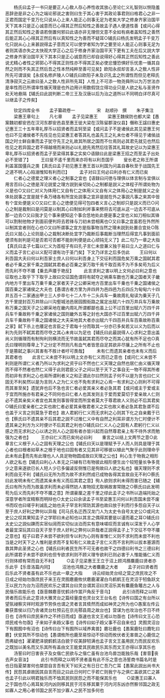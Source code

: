 <!-- { "loadSidebar": true } -->
　　杨氏曰孟子一书只是要正人心敎人存心养性收其放心至论仁义礼智则以恻隐羞恶辞逊是非之心为之端论邪说之害则曰生于其心害于其政论事君则曰格君心之非一正君而国定千变万化只说从心上来人能正心则事无足为老矣大学之修身齐家治国平天下其本只是正心诚意而已心得其正然后知性之善故孟子遇人便道性善【或问心得其正然后知性之善语若倒置何邪曰此语亦非无理但文意不全如有病者盖知性之善然后能正其心心得其正然后有以真知性之为善而不疑耳○辅氏曰杨氏发明孟子千变万化只説从心上来甚説得孟子意而又可以使学者知为学之要至论人能正心则事无足为者则其语亦失之太快观大学正心之后于修身齐家治国平天下更有工夫在后又説大学之修身齐家治国平天下其本只是正心诚意而已却自说得好心得其正然后知性之善此说尤精心者性之郛郭心不得其正则性亦不得其正矣必使忿懥恐惧好乐忧患一循其自然之则而不失其正然后吾之性本然纯粹至善可见矣】欧阳永叔却言圣人之敎人性非所先可谓误矣【永叔名修庐陵人○辅氏曰欧阳子未及识孔孟之所谓性而但见老释氏清浄寂灭之云故曰圣人之敎人性非所先耳】人性上不可添一物尧舜所以为万世法亦是率性而已所谓率性循天理是也外边用计用数假饶立得功业只是人欲之私与圣贤作处天地悬隔【辅氏曰此説判断二帝三王及汉唐以后为治之道所以不同明白详尽真可以继孟子之传矣】

　　钦定四库全书
　　孟子纂疏卷一　　　　　宋　赵顺孙　撰
　　朱子集注
　　梁惠王章句上
　　凡七章
　　孟子见梁惠王
　　梁惠王魏侯防也都大梁【愚案魏初都安邑在汉河东郡安邑县至惠王徙大梁在汉陈留郡浚仪县】僭称王諡曰惠史记惠王三十五年卑礼厚币以招贤者而孟轲至梁【或问孟子不是诸侯此其见梁惠王何也曰不见诸侯者不先徃见也见梁惠王者答其礼也盖先王之礼未仕者不得见于诸侯战国之时士鲜自重而孟子犹守先王之礼故其所居之国而不仕焉则必其君先就见也然后徃见之若异国之君不得越境而来则必以礼貌先焉然后往答其礼耳故史记以为梁惠王卑礼厚币以招贤者而孟子至梁得其事之实矣○语録曰此是梁惠王招之而至孟子出处必不至错了】
　　王曰叟不逺千里而来亦将有以利吾国乎
　　叟长老之称王所谓利盖富国彊兵之类【真氏曰孟子初见惠王惠王首以利国为问盖自春秋至于战国先王之道不明人心陷溺惟知有利而已】
　　孟子对曰王何必曰利亦有仁义而已矣
　　仁者心之德爱之理义者心之制事之宜也【语録曰问徳与理俱以体言制与宜俱以用言否曰心之徳是浑沦説爱之理方説到亲切处心之制都是説义之体程子所谓处物为义是也○又曰仁对义为体用仁又自有仁之体用义又自有义之体用心之制是就义之全体处説事之宜是就千条万绪各有所宜处説事之宜非是就在外之事説凡事之来其中皆有个宜处便是义○又曰仁言心之徳便见得可包四者义言心之制却只是説义而已○问心之制是裁制曰是问莫是以制其心曰制如利斧事来劈将去可底从这一边去不可底从那一边去○又曰我才见个事来便知这个事合恁地处此便是事之宜也义如刀相似其锋可以割制他物才到面前便判将去若锋与刀初未尝相离也○又曰事之宜虽若在外然所以制其宜者则在心也○又曰所谓事之宜方是指事物当然之理未説到处置合宜处○陈氏曰义就心上论则是心之裁制决断处宜字乃裁断后事裁断当理然后得宜凡事到面前便须有剖判是可是否若可否都不能剖判便是此心顽钝无义了】此二句乃一章之大指【真氏曰孟子七篇以仁义为首程子有曰孔子言仁未尝兼义独于易曰立人之道曰仁与义而孟子言仁必以义配可谓有功于圣门矣】下文乃详言之后多仿此
　　王曰何以利吾国大夫曰何以利吾家士庶人曰何以利吾身上下交征利而国危矣万乘之国弑其君者必千乗之家千乘之国弑其君者必百乗之家万取千焉千取百焉不为不多矣苟为后义而先利不夺不餍【乗去声餍于艳反】
　　此言求利之害以明上文何必曰利之意也征取也上取乎下下取乎上故曰交征国危谓将有弑夺之祸乘车数也万乗之国者天子畿内地方千里出车万乗千乗之家者天子之公卿采地方百里出车千乗也千乗之国诸侯之国百乗之家诸侯之大夫也【愚谓古者方里为井四井为邑四邑为丘四丘为甸甸六十四井五百十二家通出甲士三人步卒七十二人牛十二头兵车一乗故周礼甸读为乗天子几方千里提封百万井除山川沟壑城池邑居园囿街路之属定出赋六十四万井兵车万乗故称万乗之国天子之公卿采地在畿内周礼所谓都鄙也虽上公不过百里出赋六万四千井兵车千乗故称千乗之家诸侯之国则畿外五等之封也大国亦不过百里出赋六万四千井兵车千乗故称千乘之国诸侯之大夫采地其大者亦出赋六千四百井兵车百乘故称百乘之家】弑下杀上也餍足也言臣之于君每十分而取其一分亦已多矣若又以义为后而以利为先则不弑其君而尽夺之其心未肯以为足也【辅氏曰此最説得人心求利之意出盖尚义则循理而有制徇利则横流而无节故虽弑其君而尽夺之而其心犹有所不足也○真氏曰理明则尊卑上下之分定不然则凡有血气者皆思自足其欲非尽攘上之所有不止也于是篡弑之事兴其害有不胜计者吁可畏哉】
　　未有仁而遗其亲者也未有义而后其君者也
　　此言仁义未尝不利以明上文亦有仁义而已之意也【或问仁义未尝不利则是所谓仁义者乃所以为求利之资乎曰不然也仁义天理之自然也居仁由义循天理而不得不然者也然仁义得于此则君臣父子之间以至于天下之事自无一物不得其所者而初非有求利之心也易所谓利者义之和正谓此尔曰然则孟子何不以是为言也曰仁义固无不利矣然以是为言则人之为仁义也不免有求利之心焉一有求利之心则利不可得而其害至矣】遗犹弃也后不急也言仁者必爱其亲义者必急其君【或问或主于爱或主于宜而所施亦有君亲之不同何也曰仁者人也其发则主于爱而爱莫切于爱亲故人仁则必不遗其亲矣义者宜也其发则事皆得宜而所宜者莫大于尊君故人义则必不后其君矣○辅氏曰爱亲者仁之实也故仁者必爱其亲敬君者义之实也故义者必急其君急谓不后也盖于义言之则莫急于君也】故人君躬行仁义而无求利之心则其下化之自亲戴于已也【蔡氏曰不遗其亲不后其君之説不过推仁义中有自然之利耳非谓方为仁时便计不遗其亲之利方为义时便计不后其君之利也○辅氏曰仁义人心之固有人君躬行仁义以感之而无求利之心以诱之则人心之固有者亦皆兴起而自然尊君亲上有不待外求而勉强为之者也】
　　王亦曰仁义而已矣何必曰利
　　重言之以结上文两节之意○此章言仁义根于人心之固有天理之公也【辅氏曰天以是理赋予于人而人则具是理于其心者也曰根者如草木之根于地也曰固有者又见其非可移彼以植此气聚乎此则理命乎此未有此而先有此理也人人具足物物圆成故曰天理之公也】利心生于物我之相形人欲之私也【辅氏曰利心人本无之只縁有已有物彼此相形便生出个较短量长争多竞少之意来遂欲已长人短人少已多偏诐反侧惟已是徇故曰人欲之私也】循天理则不求利而自无不利【辅氏曰无所为而为故不求利然成已成物各得其宜故自无不利○蔡氏曰此发明未有仁而遗其亲未有义而后其君之意】徇人欲则求利未得而害已随之【辅氏曰有所为而为故虽求利而未必得然妨人害物招尤取祸故害常随之○蔡氏曰此发明苟为后义而先利不夺不餍之意】所谓豪厘之差千里之缪此孟子之书所以造端托始之深意学者所宜精察而明辩也○太史公曰余读孟子书至梁惠王问何以利吾国未尝不废书而叹也曰嗟乎利诚乱之始也夫子罕言利常防其源也故曰放于利而行多怨自天子以至于庶人好利之弊何以异哉【司马氏名迁西汉龙门人为太史令自号太史公○或问太史公之叹其果知孟子之学耶曰未必知也以其言之偶得其要是以谨而着之耳○辅氏曰太史公之説似踈而实宻似阔而实切似淡泊而实有意味嗟叹而言诚有以深发于人心学者最宜深玩其曰自天子至于庶人好利之弊何以异哉者正説得孟子上下交征不夺不餍之意也】程子曰君子未尝不欲利但专以利为心则有害惟仁义则不求利而未尝不利也当是之时天下之人惟利是求而不复知有仁义故孟子言仁义而不言利所以拔本塞源而救其弊此圣贤之心也【辅氏曰利者民生所不可无者也故干之四德曰利书之三德曰利此所谓君子未尝不欲利也但专欲求利则不顾义理专欲利已则必害于人惟能循仁义而行则体顺有常而自无不利】
　　○孟子见梁惠王王立于沼上顾鸿鴈麋鹿曰贤者亦乐此乎【乐音洛篇内同】
　　沼池也鸿鴈之大者麋鹿之大者
　　孟子对曰贤者而后乐此不贤者虽有此不乐也此一章之大指
　　诗云经始灵台经之营之庶民攻之不日成之经始勿亟庶民子来王在灵囿麀鹿攸伏麀鹿濯濯白鸟鹤鹤王在灵沼于牣鱼跃文王以民力为台为沼而民欢乐之谓其台曰灵台谓其沼曰灵沼乐其有麋鹿鱼鼈古之人与民偕乐故能乐也【亟音棘麀音忧鹤诗作翯戸角反于音乌】
　　此引诗而释之以明贤者而后乐此之意诗大雅灵台之篇经量度也灵台文王台名也【诗传曰国之有台所以望氛祲察灾祥时观游节劳佚也谓之灵者言其倐然而成如神灵之所为也○愚案左传云秦获晋侯以归乃舎诸灵台杜预云在京兆鄠县周之故台也】营谋为也攻治也不日不终日也【诗传曰庶民来作之不终日而成】亟速也言文王戒以勿亟也【诗传曰文王心恐烦民戒令勿亟】子来如子来趋父事也【诗传曰如子趋父事不召自来也】灵囿灵沼台下有囿囿中有沼也【诗传曰台下有囿所以域养禽兽】麀壮鹿也【愚案鹿牡曰麚牝曰麀】伏安其所不惊动也【愚谓攸所也鹿至易惊动不惊动而攸伏者无害兽之心鹿信之而弗疑也】濯濯肥泽貌鹤鹤洁白貌于叹美辞牣满也孟子言文王虽用民力而民反欢乐之既加以美名而又乐其所有盖由文王能爱其民故民乐其乐而文王亦得以享其乐也
　　汤誓曰时日害丧子及女偕亡民欲与之偕亡虽有台池鸟兽岂能独乐哉【害音丧去声女音汝】
　　此引书而释之以明不贤者虽有此不乐之意也汤誓商书篇名时是也日指夏桀害何也桀尝自言吾有天下如天之有日日亡吾乃亡耳【愚案此説出尚书大传】民怨其虐故因其自言而目之曰此日何时亡乎若亡则我宁与之俱亡盖欲其亡之甚也孟子引此以明君独乐而不恤其民则民怨之而不能保其乐也
　　○梁惠王曰寡人之于国也尽心焉耳矣河内凶则移其民于河东移其粟于河内河东凶亦然察邻国之政无如寡人之用心者邻国之民不加少寡人之民不加多何也
